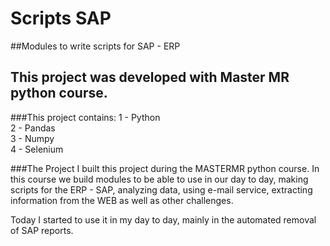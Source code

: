 # Scripts SAP

##Modules to write scripts for SAP - ERP

This project was developed with Master MR python course.
---

###This project contains:
1 - Python<br />
2 - Pandas<br />
3 - Numpy<br />
4 - Selenium<br />


###The Project
I built this project during the MASTERMR python course. In this course we build modules to be able to use in our day to day, making scripts for the ERP - SAP, analyzing data, using e-mail service, extracting information from the WEB as well as other challenges.<br />

Today I started to use it in my day to day, mainly in the automated removal of SAP reports.

